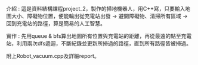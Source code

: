 <p>介紹 : 這是資料結構課程project_2，製作的掃地機器人，用C++寫，只要輸入地圖大小、障礙物位置，便能輸出從充電站出發 -> 避開障礙物、清掃所有區域 -> 回到充電站的路徑，算是簡易的人工智慧。<p>
<p>實作 : 先用queue & bfs算出地圖所有位置與充電站的距離，再從最遠的點至充電站，利用兩次dfs遞迴，不斷紀錄並更新所掃過的路徑，直到所有路徑皆被掃過。<p>
<p>附上Robot_vacuum.cpp及詳細report。<p>

